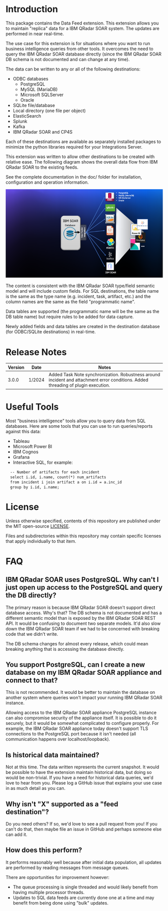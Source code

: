 # Introduction
This package contains the Data Feed extension.  This extension allows you to maintain "replica" data for a IBM QRadar SOAR system.  The updates are performed in near real-time.

The use case for this extension is for situations where you want to run business intelligence queries from other tools.  It overcomes the need to query the IBM QRadar SOAR database directly (since the IBM QRadar SOAR DB schema is not documented and can change at any time).

The data can be written to any or all of the following destinations:

- ODBC databases
  * PostgreSQL
  * MySQL (MariaDB)
  * Microsoft SQLServer
  * Oracle
- SQLite file/database
- Local directory (one file per object)
- ElasticSearch
- Splunk
- Kafka
- IBM QRadar SOAR and CP4S

Each of these destinations are available as separately installed packages to minimize the python libraries required for your Integrations Server. 

This extension was written to allow other destinations to be created with relative ease. The following diagram shows the overall data flow from IBM QRadar SOAR to the existing feeds.

See the complete documentation in the doc/ folder for installation, configuration and operation information.

![Data Feed Diagram](screenshots/diagram2_appexch.png)

The content is consistent with the IBM QRadar SOAR type/field semantic model and will include custom fields.  For SQL destinations, the table name is the same as the type name (e.g. incident, task, artifact, etc.) and the column names are the same as the field "programmatic name".

Data tables are supported (the programmatic name will be the same as the DB table name) but require rules to be added for data capture.

Newly added fields and data tables are created in the destination database (for ODBC/SQLite destinations) in real-time.

# Release Notes
| Version | Date | Notes |
| ------- | ---- | ----- |
| 3.0.0   | 1/2024 | Added Task Note synchronization. Robustness around incident and attachment error conditions. Added threading of plugin execution. |


# Useful Tools
Most "business intelligence" tools allow you to query data from SQL databases.  Here are some tools that you can use to run queries/reports against this data:

* Tableau
* Microsoft Power BI
* IBM Cognos
* Grafana
* Interactive SQL, for example:

```
  -- Number of artifacts for each incident
  select i.id, i.name, count(*) num_artifacts
  from incident i join artifact a on i.id = a.inc_id
  group by i.id, i.name;
```
  
# License

Unless otherwise specified, contents of this repository are published under the MIT open-source
[LICENSE](LICENSE).

Files and subdirectories within this repository may contain specific licenses that apply individually to that item.

# FAQ
## IBM QRadar SOAR uses PostgreSQL.  Why can't I just open up access to the PostgreSQL and query the DB directly?
The primary reason is because IBM QRadar SOAR doesn't support direct database access.  Why's that?  The DB schema is not documented and has a different semantic model than is exposed by the IBM QRadar SOAR REST API.  It would be confusing to document two separate models.  It'd also slow down the IBM QRadar SOAR team if we had to be concerned with breaking code that we didn't write.  

The DB schema changes for almost every release, which could mean breaking anything that is accessing the database directly.

## You support PostgreSQL, can I create a new database on my IBM QRadar SOAR appliance and connect to that?
This is not recommended.  It would be better to maintain the database on another system where queries won't impact your running IBM QRadar SOAR instance.

Allowing access to the IBM QRadar SOAR appliance PostgreSQL instance can also compromise security of the appliance itself.  It is possible to do it securely, but it would be somewhat complicated to configure properly.  For example, the IBM QRadar SOAR appliance today doesn't support TLS connections to the PostgreSQL port because it isn't needed (all communication happens over localhost/loopback).

## Is historical data maintained?
Not at this time.  The data written represents the current snapshot.  It would be possible to have the extension maintain historical data, but doing so would be non-trivial.  If you have a need for historical data queries, we'd love to hear from you.  Please log a GitHub issue that explains your use case in as much detail as you can.

## Why isn't "X" supported as a "feed destination"?
Do you need others?  If so, we'd love to see a pull request from you!  If you can't do that, then maybe file an issue in GitHub and perhaps someone else can add it.

## How does this perform?
It performs reasonably well because after initial data population, all updates are performed by reading messages from message queues.

There are opportunities for improvement however:

* The queue processing is single threaded and would likely benefit from having multiple processor threads.
* Updates to SQL data feeds are currently done one at a time and may benefit from being done using "bulk" updates.
